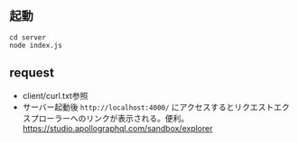 

## 起動

```
cd server 
node index.js
```

## request

- client/curl.txt参照
- サーバー起動後 `http://localhost:4000/` にアクセスするとリクエストエクスプローラーへのリンクが表示される。便利。
https://studio.apollographql.com/sandbox/explorer
